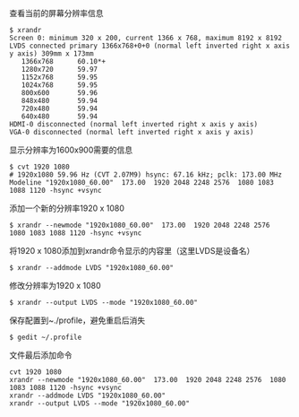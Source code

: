 
查看当前的屏幕分辨率信息
```
$ xrandr
Screen 0: minimum 320 x 200, current 1366 x 768, maximum 8192 x 8192
LVDS connected primary 1366x768+0+0 (normal left inverted right x axis y axis) 309mm x 173mm
   1366x768      60.10*+
   1280x720      59.97  
   1152x768      59.95  
   1024x768      59.95  
   800x600       59.96  
   848x480       59.94  
   720x480       59.94  
   640x480       59.94  
HDMI-0 disconnected (normal left inverted right x axis y axis)
VGA-0 disconnected (normal left inverted right x axis y axis)
```

显示分辨率为1600x900需要的信息
```
$ cvt 1920 1080
# 1920x1080 59.96 Hz (CVT 2.07M9) hsync: 67.16 kHz; pclk: 173.00 MHz
Modeline "1920x1080_60.00"  173.00  1920 2048 2248 2576  1080 1083 1088 1120 -hsync +vsync
```

添加一个新的分辨率1920 x 1080
```
$ xrandr --newmode "1920x1080_60.00"  173.00  1920 2048 2248 2576  1080 1083 1088 1120 -hsync +vsync
```

将1920 x 1080添加到xrandr命令显示的内容里（这里LVDS是设备名）
```
$ xrandr --addmode LVDS "1920x1080_60.00"
```

修改分辨率为1920 x 1080
```
$ xrandr --output LVDS --mode "1920x1080_60.00"
```

保存配置到~./profile，避免重启后消失
```
$ gedit ~/.profile
```

文件最后添加命令
```
cvt 1920 1080
xrandr --newmode "1920x1080_60.00"  173.00  1920 2048 2248 2576  1080 1083 1088 1120 -hsync +vsync
xrandr --addmode LVDS "1920x1080_60.00"
xrandr --output LVDS --mode "1920x1080_60.00"
```



